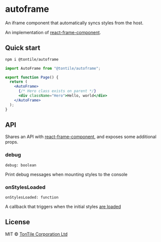 # autoframe

An iframe component that automatically syncs styles from the host.

An implementation of [react-frame-component](https://github.com/ryanseddon/react-frame-component).

## Quick start

```sh
npm i @tontile/autoframe
```

```jsx
import AutoFrame from "@tontile/autoframe";

export function Page() {
  return (
    <AutoFrame>
      {/* Hero class exists on parent */}
      <div className="Hero">Hello, world</div>
    </AutoFrame>
  );
}
```

## API

Shares an API with [react-frame-component](https://github.com/ryanseddon/react-frame-component), and exposes some additional props.

### debug

`debug: boolean`

Print debug messages when mounting styles to the console

### onStylesLoaded

`onStylesLoaded: function`

A callback that triggers when the initial styles [are loaded](https://developer.mozilla.org/en-US/docs/Web/HTML/Element/link#stylesheet_load_events)

## License

MIT © [TonTile Corporation Ltd](https://tontile.io)
